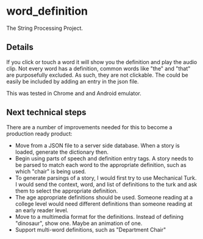 # word_definition

The String Processing Project.

## Details

If you click or touch a word it will show you the definition and play the audio clip.  Not every
word has a definition, common words like "the" and "that" are purposefully excluded.  As such,
they are not clickable.  The could be easily be included by adding an entry in the json file.

This was tested in Chrome and and Android emulator.

## Next technical steps

There are a number of improvements needed for this to become a production ready product:

* Move from a JSON file to a server side database.  When a story is loaded, generate the dictionary then.
* Begin using parts of speech and definition entry tags.  A story needs to be parsed to match each word to the appropriate definition, such as which "chair" is being used.
* To generate parsings of a story, I would first try to use Mechanical Turk.  I would send the context,  word, and list of definitions to the turk and ask them to select the appropriate definition.
* The age appropriate definitions should be used.  Someone reading at a college level would need different definitions than someone reading at an early reader level.
* Move to a multimedia format for the definitions.  Instead of defining "dinosaur", show one.  Maybe an animation of one.
* Support multi-word definitions, such as "Department Chair"
